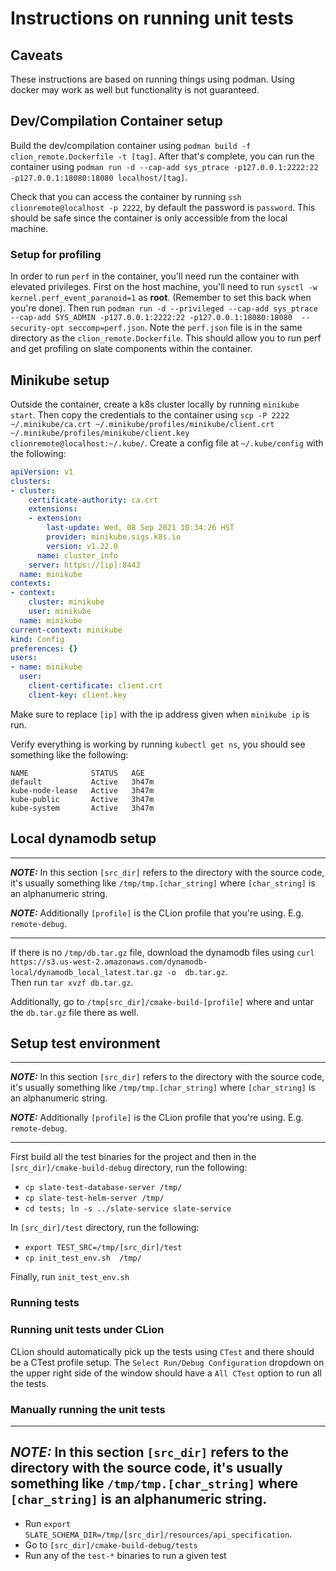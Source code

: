 # Instructions on running unit tests

## Caveats
These instructions are based on running things using podman.  Using docker may work 
as well but functionality is not guaranteed.

## Dev/Compilation Container setup
Build the dev/compilation container using `podman build -f clion_remote.Dockerfile -t [tag]`.
After that's complete, you can run the container 
using  `podman run -d --cap-add sys_ptrace -p127.0.0.1:2222:22 -p127.0.0.1:18080:18080 localhost/[tag]`.

Check that you can access the container by running `ssh clionremote@localhost -p 2222`, by default
the password is `password`.  This should be safe since the container is only accessible from the local
machine.

### Setup for profiling
In order to run `perf` in the container, you'll need run the container with elevated privileges. 
First on the host machine, you'll need to run `sysctl -w kernel.perf_event_paranoid=1` as **root**. 
(Remember to set this back when you're done).  Then run 
`podman run -d --privileged --cap-add sys_ptrace --cap-add SYS_ADMIN -p127.0.0.1:2222:22 -p127.0.0.1:18080:18080  --security-opt seccomp=perf.json`.
Note the `perf.json` file is in the same directory as the `clion_remote.Dockerfile`.  This should allow 
you to run perf and get profiling on slate components within the container.

## Minikube setup
Outside the container, create a k8s cluster locally by running `minikube start`.  Then
copy the credentials to the container using
`scp -P 2222 ~/.minikube/ca.crt ~/.minikube/profiles/minikube/client.crt ~/.minikube/profiles/minikube/client.key  clionremote@localhost:~/.kube/`.
Create a config file at `~/.kube/config` with the following:

```yaml
apiVersion: v1
clusters:
- cluster:
    certificate-authority: ca.crt
    extensions:
    - extension:
        last-update: Wed, 08 Sep 2021 10:34:26 HST
        provider: minikube.sigs.k8s.io
        version: v1.22.0
      name: cluster_info
    server: https://[ip]:8443
  name: minikube
contexts:
- context:
    cluster: minikube
    user: minikube
  name: minikube
current-context: minikube
kind: Config
preferences: {}
users:
- name: minikube
  user:
    client-certificate: client.crt
    client-key: client.key


``` 

Make sure to replace `[ip]` with the ip address given when `minikube ip` is run.

Verify everything is working by running `kubectl get ns`, you should see something like the following:

```commandline
NAME              STATUS   AGE
default           Active   3h47m
kube-node-lease   Active   3h47m
kube-public       Active   3h47m
kube-system       Active   3h47m
```

## Local dynamodb setup

---
**_NOTE:_** In this section `[src_dir]` refers to the directory with the source code, it's
usually something like `/tmp/tmp.[char_string]` where `[char_string]` is an alphanumeric string.

**_NOTE:_** Additionally `[profile]` is the CLion profile that you're using.  E.g. `remote-debug`.

---


If there is no `/tmp/db.tar.gz` file, download the dynamodb files using 
`curl  https://s3.us-west-2.amazonaws.com/dynamodb-local/dynamodb_local_latest.tar.gz -o  db.tar.gz`.  
Then run `tar xvzf db.tar.gz`.  

Additionally, go to `/tmp[src_dir]/cmake-build-[profile]` where  and  untar the `db.tar.gz` file there as well.


## Setup test environment

---
**_NOTE:_** In this section `[src_dir]` refers to the directory with the source code, it's
usually something like `/tmp/tmp.[char_string]` where `[char_string]` is an alphanumeric string.

**_NOTE:_** Additionally `[profile]` is the CLion profile that you're using.  E.g. `remote-debug`.

---

First build all the test binaries for the project and then in the `[src_dir]/cmake-build-debug` directory, run
the following: 
* `cp slate-test-database-server /tmp/`
* `cp slate-test-helm-server /tmp/`
* `cd tests; ln -s ../slate-service slate-service`

In `[src_dir]/test` directory, run the following:
* `export TEST_SRC=/tmp/[src_dir]/test`
* `cp init_test_env.sh  /tmp/`

Finally, run `init_test_env.sh`

### Running tests

### Running unit tests under CLion
CLion should automatically pick up the tests using `CTest` and there should be a CTest profile setup. The 
`Select Run/Debug Configuration` dropdown on the upper right side of the window should have a `All CTest` option to
run all the tests.  

### Manually running the unit tests
---
**_NOTE:_** In this section `[src_dir]` refers to the directory with the source code, it's
usually something like `/tmp/tmp.[char_string]` where `[char_string]` is an alphanumeric string.
---

* Run `export SLATE_SCHEMA_DIR=/tmp/[src_dir]/resources/api_specification`.
* Go to `[src_dir]/cmake-build-debug/tests`
* Run any of the `test-*` binaries to run a given test
